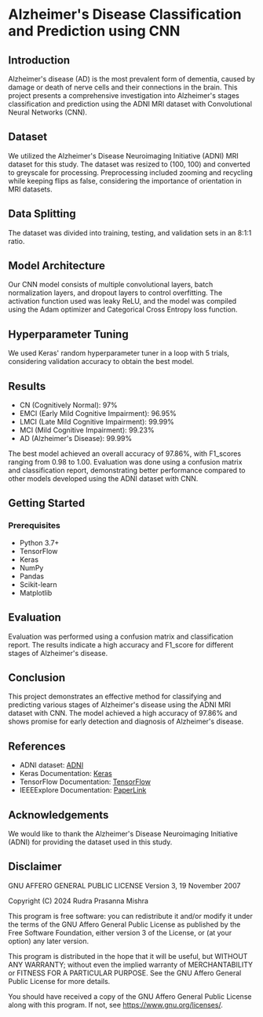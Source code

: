 # Alzheimer's Disease Classification and Prediction using CNN

## Introduction

Alzheimer's disease (AD) is the most prevalent form of dementia, caused by damage or death of nerve cells and their connections in the brain. This project presents a comprehensive investigation into Alzheimer's stages classification and prediction using the ADNI MRI dataset with Convolutional Neural Networks (CNN).

## Dataset

We utilized the Alzheimer's Disease Neuroimaging Initiative (ADNI) MRI dataset for this study. The dataset was resized to (100, 100) and converted to greyscale for processing. Preprocessing included zooming and recycling while keeping flips as false, considering the importance of orientation in MRI datasets.

## Data Splitting

The dataset was divided into training, testing, and validation sets in an 8:1:1 ratio.

## Model Architecture

Our CNN model consists of multiple convolutional layers, batch normalization layers, and dropout layers to control overfitting. The activation function used was leaky ReLU, and the model was compiled using the Adam optimizer and Categorical Cross Entropy loss function.

## Hyperparameter Tuning

We used Keras' random hyperparameter tuner in a loop with 5 trials, considering validation accuracy to obtain the best model.

## Results

- CN (Cognitively Normal): 97%
- EMCI (Early Mild Cognitive Impairment): 96.95%
- LMCI (Late Mild Cognitive Impairment): 99.99%
- MCI (Mild Cognitive Impairment): 99.23%
- AD (Alzheimer's Disease): 99.99%

The best model achieved an overall accuracy of 97.86%, with F1_scores ranging from 0.98 to 1.00. Evaluation was done using a confusion matrix and classification report, demonstrating better performance compared to other models developed using the ADNI dataset with CNN.




## Getting Started

### Prerequisites

- Python 3.7+
- TensorFlow
- Keras
- NumPy
- Pandas
- Scikit-learn
- Matplotlib

## Evaluation

Evaluation was performed using a confusion matrix and classification report. The results indicate a high accuracy and F1_score for different stages of Alzheimer's disease.

## Conclusion

This project demonstrates an effective method for classifying and predicting various stages of Alzheimer's disease using the ADNI MRI dataset with CNN. The model achieved a high accuracy of 97.86% and shows promise for early detection and diagnosis of Alzheimer's disease.

## References

- ADNI dataset: [ADNI](http://adni.loni.usc.edu/)
- Keras Documentation: [Keras](https://keras.io/)
- TensorFlow Documentation: [TensorFlow](https://www.tensorflow.org/)
- IEEEExplore Documentation: [PaperLink](https://ieeexplore.ieee.org/abstract/document/10797591/)

## Acknowledgements

We would like to thank the Alzheimer's Disease Neuroimaging Initiative (ADNI) for providing the dataset used in this study.

## Disclaimer

GNU AFFERO GENERAL PUBLIC LICENSE
                       Version 3, 19 November 2007

 Copyright (C) 2024  Rudra Prasanna Mishra

 This program is free software: you can redistribute it and/or modify
 it under the terms of the GNU Affero General Public License as published
 by the Free Software Foundation, either version 3 of the License, or
 (at your option) any later version.

 This program is distributed in the hope that it will be useful,
 but WITHOUT ANY WARRANTY; without even the implied warranty of
 MERCHANTABILITY or FITNESS FOR A PARTICULAR PURPOSE.  See the
 GNU Affero General Public License for more details.

 You should have received a copy of the GNU Affero General Public License
 along with this program.  If not, see <https://www.gnu.org/licenses/>.



